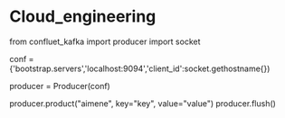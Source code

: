 # Cloud_engineering

from confluet_kafka import producer
import socket

conf = {'bootstrap.servers','localhost:9094','client_id':socket.gethostname{})

producer = Producer(conf)

producer.product("aimene", key="key", value="value")
producer.flush()
